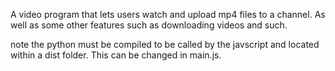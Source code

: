 A video program that lets users watch and upload mp4 files to a channel. As well as some other features such as downloading videos and such.

note the python must be compiled to be called by the javscript and located within a dist folder. This can be changed in main.js.